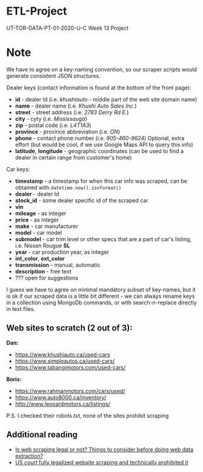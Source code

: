 # ETL-Project
 UT-TOR-DATA-PT-01-2020-U-C Week 13 Project


# Note

We have to agree on a key-naming convention, so our scraper scripts would generate consistent JSON structures.


Dealer keys (contact information is found at the bottom of the front page):
* **id** - dealer Id (i.e. *khushiauto* - middle part of the web site domain name)
* **name** - dealer name (i.e. *Khushi Auto Sales Inc.*)
* **street** - street address (i.e. *2783 Derry Rd E.*)
* **city** - cyty (i.e. *Mississauga*)
* **zip** - postal code (i.e. *L4T1A3*)
* **province** - province abbreviation (i.e. *ON*)
* **phone** - contact phone number (i.e. *905-460-9624*)
Optional, extra effort (but would be cool, if we use Google Maps API to query this info)
* **latitude**, **longitude** - geographic coordinates (can be used to find a dealer in certain range from customer's home)

Car keys:
* **timestamp** - a timestamp for when this car info was scraped, can be obtained with `datetime.now().isoformat()`
* **dealer** - dealer Id
* **stock_id** - some dealer specific id of the scraped car
* **vin**
* **mileage** - as integer
* **price** - as integer
* **make** - car manufacturer
* **model** - car model
* **submodel** - car trim level or other specs that are a part of car's listing, i.e. Nissan Rougue **SL**
* **year** - car production year, as integer
* **int_color**, **ext_color**
* **transmission** - manual, automatic
* **description** - free text
* ??? open for suggestions

I guess we have to agree on minimal mandatory subset of key-names, but it is ok if our scraped data is a little bit different - we can always rename keys in a collection using MongoDb commands, or with search-n-replace directly in text files.


## Web sites to scratch (2 out of 3):


**Dan:**
* https://www.khushiauto.ca/used-cars
* https://www.simpleautos.ca/used-cars/
* https://www.tabangimotors.com/used-cars/


**Boris:**
* https://www.rahmanmotors.com/cars/used/
* https://www.auto8000.ca/inventory/
* http://www.leopardmotors.ca/listings/

P.S. I checked their robots.txt, none of the sites prohibit scraping


## Additional reading

* [Is web scraping legal or not? Things to consider before doing web data extraction?](https://medium.com/dataflow-kit/is-web-scraping-legal-or-not-f6c26074584)
* [US court fully legalized website scraping and technically prohibited it](https://parsers.me/us-court-fully-legalized-website-scraping-and-technically-prohibited-it/)
